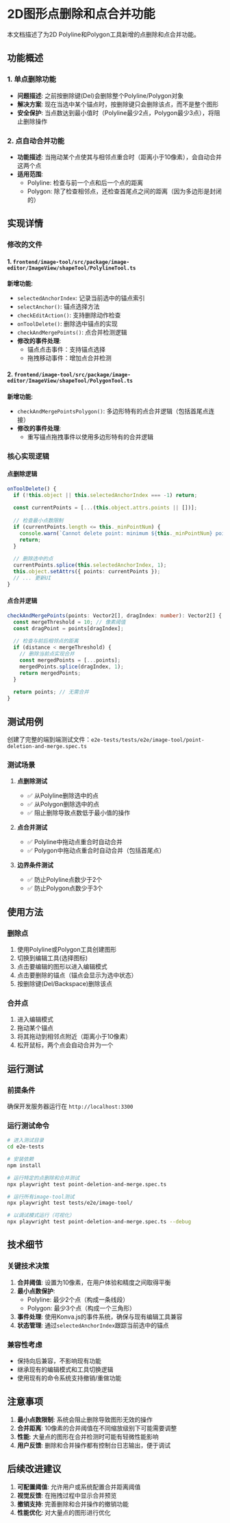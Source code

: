 # 2D图形点删除和点合并功能

本文档描述了为2D Polyline和Polygon工具新增的点删除和点合并功能。

## 功能概述

### 1. 单点删除功能
- **问题描述**: 之前按删除键(Del)会删除整个Polyline/Polygon对象
- **解决方案**: 现在当选中某个锚点时，按删除键只会删除该点，而不是整个图形
- **安全保护**: 当点数达到最小值时（Polyline最少2点，Polygon最少3点），将阻止删除操作

### 2. 点自动合并功能
- **功能描述**: 当拖动某个点使其与相邻点重合时（距离小于10像素），会自动合并这两个点
- **适用范围**: 
  - Polyline: 检查与前一个点和后一个点的距离
  - Polygon: 除了检查相邻点，还检查首尾点之间的距离（因为多边形是封闭的）

## 实现详情

### 修改的文件

#### 1. `frontend/image-tool/src/package/image-editor/ImageView/shapeTool/PolylineTool.ts`
**新增功能**:
- `selectedAnchorIndex`: 记录当前选中的锚点索引
- `selectAnchor()`: 锚点选择方法
- `checkEditAction()`: 支持删除动作检查
- `onToolDelete()`: 删除选中锚点的实现
- `checkAndMergePoints()`: 点合并检测逻辑
- **修改的事件处理**:
  - 锚点点击事件：支持锚点选择
  - 拖拽移动事件：增加点合并检测

#### 2. `frontend/image-tool/src/package/image-editor/ImageView/shapeTool/PolygonTool.ts`
**新增功能**:
- `checkAndMergePointsPolygon()`: 多边形特有的点合并逻辑（包括首尾点连接）
- **修改的事件处理**:
  - 重写锚点拖拽事件以使用多边形特有的合并逻辑

### 核心实现逻辑

#### 点删除逻辑
```typescript
onToolDelete() {
  if (!this.object || this.selectedAnchorIndex === -1) return;
  
  const currentPoints = [...(this.object.attrs.points || [])];
  
  // 检查最小点数限制
  if (currentPoints.length <= this._minPointNum) {
    console.warn(`Cannot delete point: minimum ${this._minPointNum} points required`);
    return;
  }
  
  // 删除选中的点
  currentPoints.splice(this.selectedAnchorIndex, 1);
  this.object.setAttrs({ points: currentPoints });
  // ... 更新UI
}
```

#### 点合并逻辑
```typescript
checkAndMergePoints(points: Vector2[], dragIndex: number): Vector2[] {
  const mergeThreshold = 10; // 像素阈值
  const dragPoint = points[dragIndex];
  
  // 检查与前后相邻点的距离
  if (distance < mergeThreshold) {
    // 删除当前点实现合并
    const mergedPoints = [...points];
    mergedPoints.splice(dragIndex, 1);
    return mergedPoints;
  }
  
  return points; // 无需合并
}
```

## 测试用例

创建了完整的端到端测试文件：`e2e-tests/tests/e2e/image-tool/point-deletion-and-merge.spec.ts`

### 测试场景

1. **点删除测试**
   - ✅ 从Polyline删除选中的点
   - ✅ 从Polygon删除选中的点
   - ✅ 阻止删除导致点数低于最小值的操作

2. **点合并测试**
   - ✅ Polyline中拖动点重合时自动合并
   - ✅ Polygon中拖动点重合时自动合并（包括首尾点）

3. **边界条件测试**
   - ✅ 防止Polyline点数少于2个
   - ✅ 防止Polygon点数少于3个

## 使用方法

### 删除点
1. 使用Polyline或Polygon工具创建图形
2. 切换到编辑工具(选择图标)
3. 点击要编辑的图形以进入编辑模式
4. 点击要删除的锚点（锚点会显示为选中状态）
5. 按删除键(Del/Backspace)删除该点

### 合并点
1. 进入编辑模式
2. 拖动某个锚点
3. 将其拖动到相邻点附近（距离小于10像素）
4. 松开鼠标，两个点会自动合并为一个

## 运行测试

### 前提条件
确保开发服务器运行在 `http://localhost:3300`

### 运行测试命令
```bash
# 进入测试目录
cd e2e-tests

# 安装依赖
npm install

# 运行特定的点删除和合并测试
npx playwright test point-deletion-and-merge.spec.ts

# 运行所有image-tool测试
npx playwright test tests/e2e/image-tool/

# 以调试模式运行（可视化）
npx playwright test point-deletion-and-merge.spec.ts --debug
```

## 技术细节

### 关键技术决策

1. **合并阈值**: 设置为10像素，在用户体验和精度之间取得平衡
2. **最小点数保护**: 
   - Polyline: 最少2个点（构成一条线段）
   - Polygon: 最少3个点（构成一个三角形）
3. **事件处理**: 使用Konva.js的事件系统，确保与现有编辑工具兼容
4. **状态管理**: 通过`selectedAnchorIndex`跟踪当前选中的锚点

### 兼容性考虑

- 保持向后兼容，不影响现有功能
- 继承现有的编辑模式和工具切换逻辑
- 使用现有的命令系统支持撤销/重做功能

## 注意事项

1. **最小点数限制**: 系统会阻止删除导致图形无效的操作
2. **合并距离**: 10像素的合并阈值在不同缩放级别下可能需要调整
3. **性能**: 大量点的图形在合并检测时可能有轻微性能影响
4. **用户反馈**: 删除和合并操作都有控制台日志输出，便于调试

## 后续改进建议

1. **可配置阈值**: 允许用户或系统配置合并距离阈值
2. **视觉反馈**: 在拖拽过程中显示合并预览
3. **撤销支持**: 完善删除和合并操作的撤销功能
4. **性能优化**: 对大量点的图形进行优化